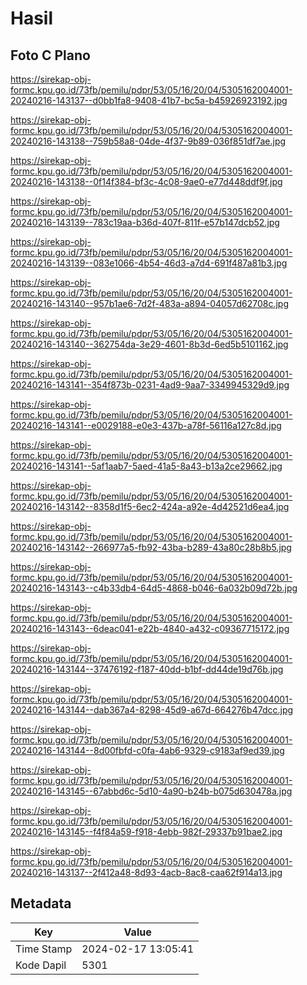 # Hasil

## Foto C Plano

https://sirekap-obj-formc.kpu.go.id/73fb/pemilu/pdpr/53/05/16/20/04/5305162004001-20240216-143137--d0bb1fa8-9408-41b7-bc5a-b45926923192.jpg

https://sirekap-obj-formc.kpu.go.id/73fb/pemilu/pdpr/53/05/16/20/04/5305162004001-20240216-143138--759b58a8-04de-4f37-9b89-036f851df7ae.jpg

https://sirekap-obj-formc.kpu.go.id/73fb/pemilu/pdpr/53/05/16/20/04/5305162004001-20240216-143138--0f14f384-bf3c-4c08-9ae0-e77d448ddf9f.jpg

https://sirekap-obj-formc.kpu.go.id/73fb/pemilu/pdpr/53/05/16/20/04/5305162004001-20240216-143139--783c19aa-b36d-407f-811f-e57b147dcb52.jpg

https://sirekap-obj-formc.kpu.go.id/73fb/pemilu/pdpr/53/05/16/20/04/5305162004001-20240216-143139--083e1066-4b54-46d3-a7d4-691f487a81b3.jpg

https://sirekap-obj-formc.kpu.go.id/73fb/pemilu/pdpr/53/05/16/20/04/5305162004001-20240216-143140--957b1ae6-7d2f-483a-a894-04057d62708c.jpg

https://sirekap-obj-formc.kpu.go.id/73fb/pemilu/pdpr/53/05/16/20/04/5305162004001-20240216-143140--362754da-3e29-4601-8b3d-6ed5b5101162.jpg

https://sirekap-obj-formc.kpu.go.id/73fb/pemilu/pdpr/53/05/16/20/04/5305162004001-20240216-143141--354f873b-0231-4ad9-9aa7-3349945329d9.jpg

https://sirekap-obj-formc.kpu.go.id/73fb/pemilu/pdpr/53/05/16/20/04/5305162004001-20240216-143141--e0029188-e0e3-437b-a78f-56116a127c8d.jpg

https://sirekap-obj-formc.kpu.go.id/73fb/pemilu/pdpr/53/05/16/20/04/5305162004001-20240216-143141--5af1aab7-5aed-41a5-8a43-b13a2ce29662.jpg

https://sirekap-obj-formc.kpu.go.id/73fb/pemilu/pdpr/53/05/16/20/04/5305162004001-20240216-143142--8358d1f5-6ec2-424a-a92e-4d42521d6ea4.jpg

https://sirekap-obj-formc.kpu.go.id/73fb/pemilu/pdpr/53/05/16/20/04/5305162004001-20240216-143142--266977a5-fb92-43ba-b289-43a80c28b8b5.jpg

https://sirekap-obj-formc.kpu.go.id/73fb/pemilu/pdpr/53/05/16/20/04/5305162004001-20240216-143143--c4b33db4-64d5-4868-b046-6a032b09d72b.jpg

https://sirekap-obj-formc.kpu.go.id/73fb/pemilu/pdpr/53/05/16/20/04/5305162004001-20240216-143143--6deac041-e22b-4840-a432-c09367715172.jpg

https://sirekap-obj-formc.kpu.go.id/73fb/pemilu/pdpr/53/05/16/20/04/5305162004001-20240216-143144--37476192-f187-40dd-b1bf-dd44de19d76b.jpg

https://sirekap-obj-formc.kpu.go.id/73fb/pemilu/pdpr/53/05/16/20/04/5305162004001-20240216-143144--dab367a4-8298-45d9-a67d-664276b47dcc.jpg

https://sirekap-obj-formc.kpu.go.id/73fb/pemilu/pdpr/53/05/16/20/04/5305162004001-20240216-143144--8d00fbfd-c0fa-4ab6-9329-c9183af9ed39.jpg

https://sirekap-obj-formc.kpu.go.id/73fb/pemilu/pdpr/53/05/16/20/04/5305162004001-20240216-143145--67abbd6c-5d10-4a90-b24b-b075d630478a.jpg

https://sirekap-obj-formc.kpu.go.id/73fb/pemilu/pdpr/53/05/16/20/04/5305162004001-20240216-143145--f4f84a59-f918-4ebb-982f-29337b91bae2.jpg

https://sirekap-obj-formc.kpu.go.id/73fb/pemilu/pdpr/53/05/16/20/04/5305162004001-20240216-143137--2f412a48-8d93-4acb-8ac8-caa62f914a13.jpg


## Metadata

| Key        | Value               |
| ---------- | ------------------- |
| Time Stamp | 2024-02-17 13:05:41 |
| Kode Dapil | 5301                |



